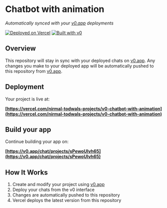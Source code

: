 # Chatbot with animation

*Automatically synced with your [v0.app](https://v0.app) deployments*

[![Deployed on Vercel](https://img.shields.io/badge/Deployed%20on-Vercel-black?style=for-the-badge&logo=vercel)](https://vercel.com/nirmal-todwals-projects/v0-chatbot-with-animation)
[![Built with v0](https://img.shields.io/badge/Built%20with-v0.app-black?style=for-the-badge)](https://v0.app/chat/projects/sPewoUlvh65)

## Overview

This repository will stay in sync with your deployed chats on [v0.app](https://v0.app).
Any changes you make to your deployed app will be automatically pushed to this repository from [v0.app](https://v0.app).

## Deployment

Your project is live at:

**[https://vercel.com/nirmal-todwals-projects/v0-chatbot-with-animation](https://vercel.com/nirmal-todwals-projects/v0-chatbot-with-animation)**

## Build your app

Continue building your app on:

**[https://v0.app/chat/projects/sPewoUlvh65](https://v0.app/chat/projects/sPewoUlvh65)**

## How It Works

1. Create and modify your project using [v0.app](https://v0.app)
2. Deploy your chats from the v0 interface
3. Changes are automatically pushed to this repository
4. Vercel deploys the latest version from this repository